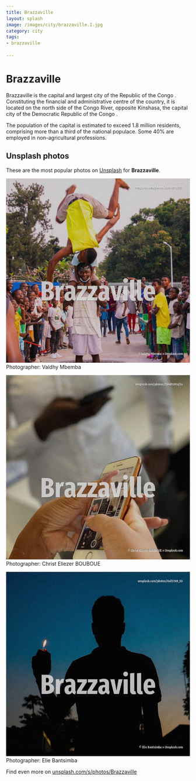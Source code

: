 ```yaml
---
title: Brazzaville
layout: splash
image: /images/city/brazzaville.1.jpg
category: city
tags:
- brazzaville

---
```

# Brazzaville

Brazzaville  is the capital and largest city of the Republic of the Congo .
Constituting the financial and administrative centre of the country, it is located on the north 
side of the Congo River, opposite Kinshasa, the capital city of the Democratic Republic of the 
Congo .


The population of the capital is estimated to exceed 1.8 million residents, comprising more than a 
third of the national populace.
Some 40% are employed in non-agricultural professions.

 
## Unsplash photos
These are the most popular photos on [Unsplash](https://unsplash.com) for **Brazzaville**.
 
![Brazzaville](/images/city/brazzaville.1.jpg)
Photographer:  Valdhy Mbemba
 
![Brazzaville](/images/city/brazzaville.2.jpg)
Photographer:  Christ Eliezer BOUBOUE
 
![Brazzaville](/images/city/brazzaville.3.jpg)
Photographer:  Elie Bantsimba
 
Find even more on [unsplash.com/s/photos/Brazzaville](https://unsplash.com/s/photos/Brazzaville)
 
